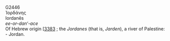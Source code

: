 G2446  
Ἰορδάνης  
Iordanēs  
*ee-or-dan‘-ace*  
Of Hebrew origin \[[3383](h3383) ; the *Jordanes* (that is, *Jarden*), a
river of Palestine: - Jordan.  
